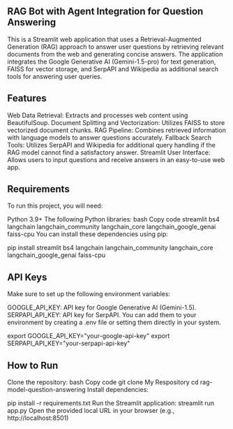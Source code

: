 ## RAG Bot with Agent Integration for Question Answering

 This is a Streamlit web application that uses a Retrieval-Augmented Generation (RAG) approach to answer user questions by retrieving relevant documents from the web and generating concise answers. The application integrates the Google Generative AI (Gemini-1.5-pro) for text generation, FAISS for vector storage, and SerpAPI and Wikipedia as additional search tools for answering user queries.

## Features
Web Data Retrieval: Extracts and processes web content using BeautifulSoup.
Document Splitting and Vectorization: Utilizes FAISS to store vectorized document chunks.
RAG Pipeline: Combines retrieved information with language models to answer questions accurately.
Fallback Search Tools: Utilizes SerpAPI and Wikipedia for additional query handling if the RAG model cannot find a satisfactory answer.
Streamlit User Interface: Allows users to input questions and receive answers in an easy-to-use web app.

## Requirements
To run this project, you will need:

Python 3.9+
The following Python libraries:
bash
Copy code
streamlit
bs4
langchain
langchain_community
langchain_core
langchain_google_genai
faiss-cpu
You can install these dependencies using pip:


pip install streamlit bs4 langchain langchain_community langchain_core langchain_google_genai faiss-cpu

## API Keys
Make sure to set up the following environment variables:

GOOGLE_API_KEY: API key for Google Generative AI (Gemini-1.5).
SERPAPI_API_KEY: API key for SerpAPI.
You can add them to your environment by creating a .env file or setting them directly in your system.

export GOOGLE_API_KEY="your-google-api-key"
export SERPAPI_API_KEY="your-serpapi-api-key"

## How to Run
Clone the repository:
bash
Copy code
git clone My Respository
cd rag-model-question-answering
Install dependencies:

pip install -r requirements.txt
Run the Streamlit application:
streamlit run app.py
Open the provided local URL in your browser (e.g., http://localhost:8501)
